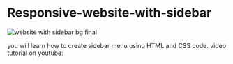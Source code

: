 # Responsive-website-with-sidebar
![website with sidebar bg final](https://github.com/AsmrWebCoding/Responsive-website-with-sidebar/assets/138141838/2c26f83e-5d92-4164-b640-3a6623fcf275)

you will learn how to create sidebar menu using HTML and CSS  code.
video tutorial on youtube: 
